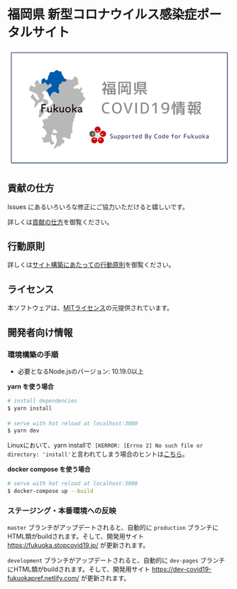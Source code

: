 # 福岡県 新型コロナウイルス感染症ポータルサイト

[![福岡県 新型コロナウイルス感染症ポータルサイト](https://github.com/Code-for-Fukuoka/covid19-fukuoka/blob/development/static/ogp.png?raw=true)](https://fukuoka.stopcovid19.jp/)

## 貢献の仕方
Issues にあるいろいろな修正にご協力いただけると嬉しいです。

詳しくは[貢献の仕方](./.github/CONTRIBUTING.md)を御覧ください。

## 行動原則
詳しくは[サイト構築にあたっての行動原則](./.github/CODE_OF_CONDUCT.md)を御覧ください。

## ライセンス
本ソフトウェアは、[MITライセンス](./LICENSE.txt)の元提供されています。

## 開発者向け情報

### 環境構築の手順

- 必要となるNode.jsのバージョン: 10.19.0以上

**yarn を使う場合**
``` bash
# install dependencies
$ yarn install

# serve with hot reload at localhost:3000
$ yarn dev
```
Linuxにおいて、yarn installで` [KERROR: [Errno 2] No such file or directory: 'install'`と言われてしまう場合のヒントは[こちら](https://www.suzu6.net/posts/128-ubuntu-yarn-error/)。

**docker compose を使う場合**
```bash
# serve with hot reload at localhost:3000
$ docker-compose up --build
```

### ステージング・本番環境への反映

`master` ブランチがアップデートされると、自動的に `production` ブランチにHTML類がbuildされます。そして、開発用サイト https://fukuoka.stopcovid19.jp/ が更新されます。

`development` ブランチがアップデートされると、自動的に `dev-pages` ブランチにHTML類がbuildされます。そして、開発用サイト https://dev-covid19-fukuokapref.netlify.com/ が更新されます。
